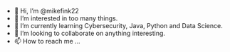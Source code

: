 - 👋 Hi, I’m @mikefink22
- 👀 I’m interested in too many things.
- 🌱 I’m currently learning Cybersecurity, Java, Python and Data Science.
- 💞️ I’m looking to collaborate on anything interesting.
- 📫 How to reach me ...

<!---
mikefink22/mikefink22 is a ✨ special ✨ repository because its `README.md` (this file) appears on your GitHub profile.
You can click the Preview link to take a look at your changes.
--->
